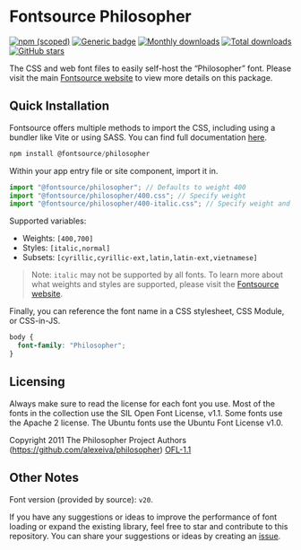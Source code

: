 # Fontsource Philosopher

[![npm (scoped)](https://img.shields.io/npm/v/@fontsource/philosopher?color=brightgreen)](https://www.npmjs.com/package/@fontsource/philosopher) [![Generic badge](https://img.shields.io/badge/fontsource-passing-brightgreen)](https://github.com/fontsource/fontsource) [![Monthly downloads](https://badgen.net/npm/dm/@fontsource/philosopher)](https://github.com/fontsource/fontsource) [![Total downloads](https://badgen.net/npm/dt/@fontsource/philosopher)](https://github.com/fontsource/fontsource) [![GitHub stars](https://img.shields.io/github/stars/fontsource/fontsource.svg?style=social&label=Star)](https://github.com/fontsource/fontsource/stargazers)

The CSS and web font files to easily self-host the “Philosopher” font. Please visit the main [Fontsource website](https://fontsource.org/fonts/philosopher) to view more details on this package.

## Quick Installation

Fontsource offers multiple methods to import the CSS, including using a bundler like Vite or using SASS. You can find full documentation [here](https://fontsource.org/docs/getting-started/introduction).

```javascript
npm install @fontsource/philosopher
```

Within your app entry file or site component, import it in.

```javascript
import "@fontsource/philosopher"; // Defaults to weight 400
import "@fontsource/philosopher/400.css"; // Specify weight
import "@fontsource/philosopher/400-italic.css"; // Specify weight and style
```

Supported variables:
- Weights: `[400,700]`
- Styles: `[italic,normal]`
- Subsets: `[cyrillic,cyrillic-ext,latin,latin-ext,vietnamese]`

> Note: `italic` may not be supported by all fonts. To learn more about what weights and styles are supported, please visit the [Fontsource website](https://fontsource.org/fonts/philosopher).

Finally, you can reference the font name in a CSS stylesheet, CSS Module, or CSS-in-JS.

```css
body {
  font-family: "Philosopher";
}
```

## Licensing
Always make sure to read the license for each font you use. Most of the fonts in the collection use the SIL Open Font License, v1.1. Some fonts use the Apache 2 license. The Ubuntu fonts use the Ubuntu Font License v1.0.

Copyright 2011 The Philosopher Project Authors (https://github.com/alexeiva/philosopher)
[OFL-1.1](http://scripts.sil.org/OFL)

## Other Notes
Font version (provided by source): `v20`.

If you have any suggestions or ideas to improve the performance of font loading or expand the existing library, feel free to star and contribute to this repository. You can share your suggestions or ideas by creating an [issue](https://github.com/fontsource/fontsource/issues).